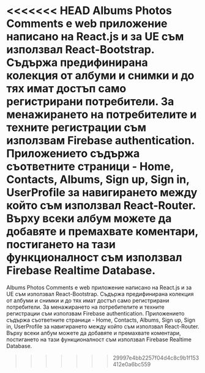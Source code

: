 <<<<<<< HEAD
Albums Photos Comments е web приложение написано на React.js и за UE съм използвал React-Bootstrap. Съдържа предифинирана колекция от албуми и снимки и до тях имат достъп само регистрирани потребители. За менажирането на потребителите и техните регистрации съм използвам Firebase authentication. Приложението съдържа съответните страници - Home, Contacts, Albums, Sign up, Sign in, UserProfile за навигирането между който съм използвал React-Router. Върху всеки албум можете да добавяте и премахвате коментари, постигането на тази функционалност съм използвал Firebase Realtime Database.
=======
Albums Photos Comments е web приложение написано на React.js и за UE съм използвал React-Bootstrap. Съдържа предифинирана колекция от албуми и снимки и до тях имат достъп само регистрирани потребители. За менажирането на потребителите и техните регистрации съм използвам Firebase authentication. Приложението съдържа съответните страници - Home, Contacts, Albums, Sign up, Sign in, UserProfile за навигирането между който съм използвал React-Router. Върху всеки албум можете да добавяте и премахвате коментари, постигането на тази функционалност съм използвал Firebase Realtime Database.
>>>>>>> 29997e4bb2257f04d4c8c9b1f153412e0a6bc559
